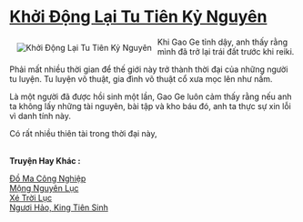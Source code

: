 <a href="https://truyentiki.com/khoi-dong-lai-tu-tien-ky-nguyen.31543/" title="Khởi Động Lại Tu Tiên Kỷ Nguyên"><h1>Khởi Động Lại Tu Tiên Kỷ Nguyên</h1></a><div style="display:table"><img align="right" style="float: left; padding: 10px;" src="https://truyentiki.com/a/img/str/src/31543.jpg" alt="Khởi Động Lại Tu Tiên Kỷ Nguyên">Khi Gao Ge tỉnh dậy, anh thấy rằng mình đã trở lại trái đất trước khi reiki. <p></p> Phải mất nhiều thời gian để thế giới này trở thành thời đại của những người tu luyện. Tu luyện võ thuật, gia đình võ thuật cổ xưa mọc lên như nấm. <p></p> Là một người đã được hồi sinh một lần, Gao Ge luôn cảm thấy rằng nếu anh ta không lấy những tài nguyên, bài tập và kho báu đó, anh ta thực sự xin lỗi vì danh tính này. <p></p> Có rất nhiều thiên tài trong thời đại này,</div><p><br><b>Truyện Hay Khác :</b></p><a href="https://truyentiki.com/do-ma-cong-nghiep.31542/" alt="Đồ Ma Công Nghiệp">Đồ Ma Công Nghiệp</a><br/><a href="https://github.com/nownovels/truyenhay/tree/master/truyenhay/30418/README.md" alt="Mộng Nguyên Lục">Mộng Nguyên Lục</a><br/><a href="https://github.com/nownovels/topcv/tree/master/truyenhay/31869/README.md" alt="Xé Trời Lục">Xé Trời Lục</a><br/><a href="https://github.com/nownovels/truyenhay/tree/master/truyenhay/30730/README.md" alt="Ngươi Hảo, King Tiên Sinh">Ngươi Hảo, King Tiên Sinh</a><br/>